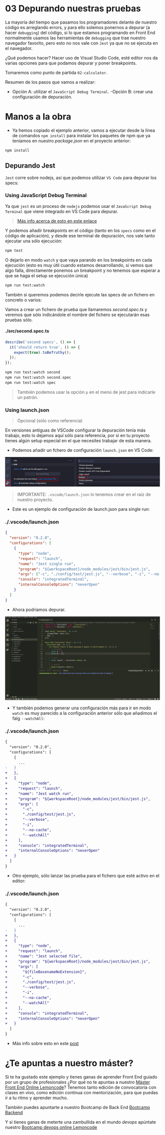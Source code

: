 # 03 Depurando nuestras pruebas

La mayoría del tiempo que pasamos los programadores delante de nuestro código es arreglando errors, y
para ello solemos ponernos a depurar (a hacer `debugging`) del código, si lo que estamos programando
en Front End normalmente usamos las herramientas de `debugging` que trae nuestro navegador favorito,
pero esto no nos vale con `Jest` ya que no se ejecuta en el navegador.

¿Qué podemos hacer? Hacer uso de Visual Studio Code, esté editor nos da varias opciones para que podamos
depurar y poner breakpoints.

Tomaremos como punto de partida `02-calculator`.

Resumen de los pasos que vamos a realizar:

- Opción A: utilizar el `JavaScript Debug Terminal`.
  -Opción B: crear una configuración de depuración.

# Manos a la obra

- Ya hemos copiado el ejemplo anterior, vamos a ejecutar desde la línea de
  comandos `npm install` para instalar los paquetes de npm que ya teníamos
  en nuestro _package.json_ en el proyecto anterior:

```bash
npm install
```

## Depurando Jest

`Jest` corre sobre nodejs, así que podemos utilizar `VS Code` para depurar los specs:

### Using JavaScript Debug Terminal

Ya que `jest` es un proceso de `nodejs` podemos usar el `JavaScript Debug Terminal` que viene integrado
en VS Code para depurar.

> [Más info acerca de esto en este enlace](https://www.lemoncode.tv/curso/vs-code-js-debugging/leccion/javascript-debug-terminal)

Y podemos añadir breakpoints en el código (tanto en los `specs` como en el código de aplicación), y desde ese terminal de depuración,
nos vale tanto ejecutar una sólo ejecución:

```bash
npm test

```

O dejarlo en modo `watch` y que vaya parando en los breakpoints en cada ejecución (esto es muy útil cuando estamos desarrollando, si
vemos que algo falla, directamente ponemos un breakpoint y no tenemos que esperar a que se haga el setup se ejecución única)

```bash
npm run test:watch

```

También si queremos podemos decirle ejecute las specs de un fichero en concreto o varios:

Vamos a crear un fichero de prueba que llamaremos _second.spec.ts_ y veremos que sólo indicándole el nombre del fichero se ejecutarán esas pruebas
sólo.

#### ./src/second.spec.ts

```typescript
describe('second specs', () => {
  it('should return true', () => {
    expect(true).toBeTruthy();
  });
});
```

```bash
npm run test:watch second
npm run test:watch second.spec
npm run test:watch spec

```

> También podemos usar la opción `p` en el menú de jest para indicarle un patrón.

### Using launch.json

> Opcional (sólo como referencia)

En versiones antiguas de VSCode configurar la depuración tenía más trabajo, esto lo dejamos aquí sólo para referencia,
por si en tu proyecto tienes algún setup especial en el que necesites trabajar de esta manera.

- Podemos añadir un fchero de configuración `launch.json` en VS Code:

![01-add-launch.json](./readme-resources/01-add-launch.json.png)

> IMPORTANTE: `.vscode/launch.json` lo tenemos crear en el raíz de nuestro proyecto.

- Este es un ejemplo de configuración de launch.json para single run:

### ./.vscode/launch.json

```json
{
  "version": "0.2.0",
  "configurations": [
    {
      "type": "node",
      "request": "launch",
      "name": "Jest single run",
      "program": "${workspaceRoot}/node_modules/jest/bin/jest.js",
      "args": ["-c", "./config/test/jest.js", "--verbose", "-i", "--no-cache"],
      "console": "integratedTerminal",
      "internalConsoleOptions": "neverOpen"
    }
  ]
}
```

- Ahora podríamos depurar.

![02-debug](./readme-resources/02-debug.gif)

- Y también podemos generar una configuración más para ir en modo `watch` es muy parecido a la configuración anterior sólo que añadimos el falg `--watchAll`:

### ./.vscode/launch.json

```diff
{
  "version": "0.2.0",
  "configurations": [
    {
      ...
-   }
+   },
+   {
+     "type": "node",
+     "request": "launch",
+     "name": "Jest watch run",
+     "program": "${workspaceRoot}/node_modules/jest/bin/jest.js",
+     "args": [
+       "-c",
+       "./config/test/jest.js",
+       "--verbose",
+       "-i",
+       "--no-cache",
+       "--watchAll"
+     ],
+     "console": "integratedTerminal",
+     "internalConsoleOptions": "neverOpen"
+   }
  ]
}

```

- Otro ejemplo, sólo lanzar las prueba para el fichero que esté activo en el editor:

### ./.vscode/launch.json

```diff
{
  "version": "0.2.0",
  "configurations": [
    {
      ...
-   }
+   },
+   {
+     "type": "node",
+     "request": "launch",
+     "name": "Jest selected file",
+     "program": "${workspaceRoot}/node_modules/jest/bin/jest.js",
+     "args": [
+       "${fileBasenameNoExtension}",
+       "-c",
+       "./config/test/jest.js",
+       "--verbose",
+       "-i",
+       "--no-cache",
+       "--watchAll"
+     ],
+     "console": "integratedTerminal",
+     "internalConsoleOptions": "neverOpen"
+   }
  ]
}

```

- Más info sobre esto en este [post](https://www.basefactor.com/using-visual-studio-code-to-debug-jest-based-unit-tests)

# ¿Te apuntas a nuestro máster?

Si te ha gustado este ejemplo y tienes ganas de aprender Front End
guiado por un grupo de profesionales ¿Por qué no te apuntas a
nuestro [Máster Front End Online Lemoncode](https://lemoncode.net/master-frontend#inicio-banner)? Tenemos tanto edición de convocatoria
con clases en vivo, como edición continua con mentorización, para
que puedas ir a tu ritmo y aprender mucho.

También puedes apuntarte a nuestro Bootcamp de Back End [Bootcamp Backend](https://lemoncode.net/bootcamp-backend#inicio-banner)

Y si tienes ganas de meterte una zambullida en el mundo _devops_
apúntate nuestro [Bootcamp devops online Lemoncode](https://lemoncode.net/bootcamp-devops#bootcamp-devops/inicio)
